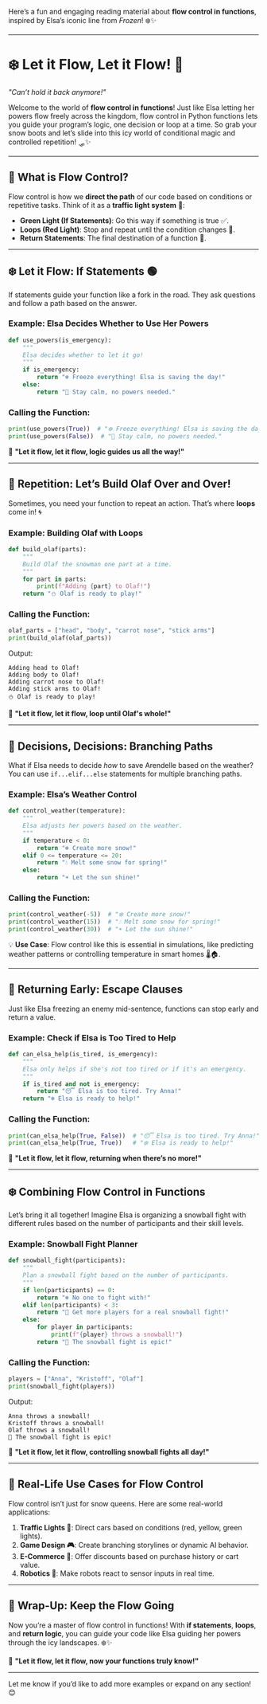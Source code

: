 Here’s a fun and engaging reading material about **flow control in functions**, inspired by Elsa’s iconic line from _Frozen_! ❄️✨

---

# ❄️ **Let it Flow, Let it Flow!** 🚦

_"Can’t hold it back anymore!"_

Welcome to the world of **flow control in functions**! Just like Elsa letting her powers flow freely across the kingdom, flow control in Python functions lets you guide your program’s logic, one decision or loop at a time. So grab your snow boots and let’s slide into this icy world of conditional magic and controlled repetition! 🛷✨

---

## 🎤 What is Flow Control?

Flow control is how we **direct the path** of our code based on conditions or repetitive tasks. Think of it as a **traffic light system** 🚦:

- **Green Light (If Statements)**: Go this way if something is true ✅.
- **Loops (Red Light)**: Stop and repeat until the condition changes 🔁.
- **Return Statements**: The final destination of a function 🎯.

---

## ❄️ **Let it Flow: If Statements** 🟢

If statements guide your function like a fork in the road. They ask questions and follow a path based on the answer.

### Example: Elsa Decides Whether to Use Her Powers

```python
def use_powers(is_emergency):
    """
    Elsa decides whether to let it go!
    """
    if is_emergency:
        return "❄️ Freeze everything! Elsa is saving the day!"
    else:
        return "🌸 Stay calm, no powers needed."
```

### Calling the Function:

```python
print(use_powers(True))  # "❄️ Freeze everything! Elsa is saving the day!"
print(use_powers(False))  # "🌸 Stay calm, no powers needed."
```

🎵 **"Let it flow, let it flow, logic guides us all the way!"**

---

## 🔁 **Repetition: Let’s Build Olaf Over and Over!**

Sometimes, you need your function to repeat an action. That’s where **loops** come in! 🌀

### Example: Building Olaf with Loops

```python
def build_olaf(parts):
    """
    Build Olaf the snowman one part at a time.
    """
    for part in parts:
        print(f"Adding {part} to Olaf!")
    return "⛄ Olaf is ready to play!"
```

### Calling the Function:

```python
olaf_parts = ["head", "body", "carrot nose", "stick arms"]
print(build_olaf(olaf_parts))
```

Output:

```
Adding head to Olaf!
Adding body to Olaf!
Adding carrot nose to Olaf!
Adding stick arms to Olaf!
⛄ Olaf is ready to play!
```

🎵 **"Let it flow, let it flow, loop until Olaf's whole!"**

---

## 🔀 **Decisions, Decisions: Branching Paths**

What if Elsa needs to decide _how_ to save Arendelle based on the weather? You can use `if...elif...else` statements for multiple branching paths.

### Example: Elsa’s Weather Control

```python
def control_weather(temperature):
    """
    Elsa adjusts her powers based on the weather.
    """
    if temperature < 0:
        return "❄️ Create more snow!"
    elif 0 <= temperature <= 20:
        return "💧 Melt some snow for spring!"
    else:
        return "☀️ Let the sun shine!"
```

### Calling the Function:

```python
print(control_weather(-5))  # "❄️ Create more snow!"
print(control_weather(15))  # "💧 Melt some snow for spring!"
print(control_weather(30))  # "☀️ Let the sun shine!"
```

💡 **Use Case**: Flow control like this is essential in simulations, like predicting weather patterns or controlling temperature in smart homes 🌡️🏠.

---

## 🎯 **Returning Early: Escape Clauses**

Just like Elsa freezing an enemy mid-sentence, functions can stop early and return a value.

### Example: Check if Elsa is Too Tired to Help

```python
def can_elsa_help(is_tired, is_emergency):
    """
    Elsa only helps if she's not too tired or if it's an emergency.
    """
    if is_tired and not is_emergency:
        return "😴 Elsa is too tired. Try Anna!"
    return "❄️ Elsa is ready to help!"
```

### Calling the Function:

```python
print(can_elsa_help(True, False))  # "😴 Elsa is too tired. Try Anna!"
print(can_elsa_help(True, True))   # "❄️ Elsa is ready to help!"
```

🎵 **"Let it flow, let it flow, returning when there’s no more!"**

---

## ❄️ Combining Flow Control in Functions

Let’s bring it all together! Imagine Elsa is organizing a snowball fight with different rules based on the number of participants and their skill levels.

### Example: Snowball Fight Planner

```python
def snowball_fight(participants):
    """
    Plan a snowball fight based on the number of participants.
    """
    if len(participants) == 0:
        return "❄️ No one to fight with!"
    elif len(participants) < 3:
        return "🤔 Get more players for a real snowball fight!"
    else:
        for player in participants:
            print(f"{player} throws a snowball!")
        return "🎉 The snowball fight is epic!"
```

### Calling the Function:

```python
players = ["Anna", "Kristoff", "Olaf"]
print(snowball_fight(players))
```

Output:

```
Anna throws a snowball!
Kristoff throws a snowball!
Olaf throws a snowball!
🎉 The snowball fight is epic!
```

🎵 **"Let it flow, let it flow, controlling snowball fights all day!"**

---

## 🌟 Real-Life Use Cases for Flow Control

Flow control isn’t just for snow queens. Here are some real-world applications:

1. **Traffic Lights 🚦**: Direct cars based on conditions (red, yellow, green lights).
2. **Game Design 🎮**: Create branching storylines or dynamic AI behavior.
3. **E-Commerce 🛒**: Offer discounts based on purchase history or cart value.
4. **Robotics 🤖**: Make robots react to sensor inputs in real time.

---

## 🚂 Wrap-Up: Keep the Flow Going

Now you’re a master of flow control in functions! With **if statements**, **loops**, and **return logic**, you can guide your code like Elsa guiding her powers through the icy landscapes. ❄️✨

🎵 **"Let it flow, let it flow, now your functions truly know!"**

---

Let me know if you’d like to add more examples or expand on any section! 😊
